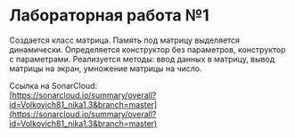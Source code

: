 ﻿# Лабораторная работа №1

Создается класс матрица. Память под матрицу выделяется динамически. Определяется конструктор без параметров, конструктор с параметрами.
Реализуется методы: ввод данных в матрицу, вывод матрицы на экран, умножение матрицы на число. 
 

 Ссылка на SonarCloud:  
[https://sonarcloud.io/summary/overall?id=Volkovich81_nika1.3&branch=master](https://sonarcloud.io/summary/overall?id=Volkovich81_nika1.3&branch=master)